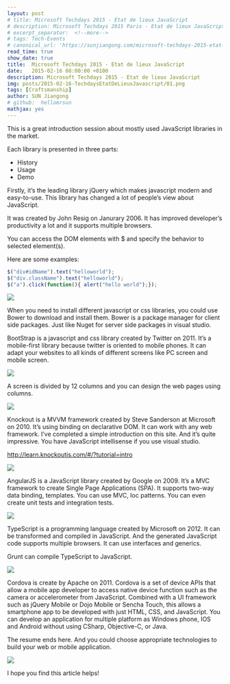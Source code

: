 ```yaml
---
layout: post
# title: Microsoft Techdays 2015 - Etat de lieux JavaScript
# description: Microsoft Techdays 2015 Paris - Etat de lieux JavaScript
# excerpt_separator:  <!--more-->
# tags: Tech-Events
# canonical_url: 'https://sunjiangong.com/microsoft-techdays-2015-etat-de-lieux-javascript/'
read_time: true
show_date: true
title:  Microsoft Techdays 2015 - Etat de lieux JavaScript
date:   2015-02-16 08:00:00 +0100
description: Microsoft Techdays 2015 - Etat de lieux JavaScript
img: posts/2015-02-16-TechdaysEtatDeLieuxJavascript/01.png
tags: [Craftsmanship]
author: SUN Jiangong
# github:  hellomrsun
mathjax: yes
---
```



This is a great introduction session about mostly used JavaScript libraries in the market.

Each library is presented in three parts:
- History
- Usage
- Demo

<!--more-->

Firstly, it’s the leading library jQuery which makes javascript modern and easy-to-use. This library has changed a lot of people’s view about JavaScript.

It was created by John Resig on Janurary 2006. It has improved developer’s productivity a lot and it supports multiple browsers.

You can access the DOM elements with $ and specify the behavior to selected element(s).

Here are some examples:

```javascript
$("div#idName").text("helloworld");
$("div.className").text("helloworld");
$("a").click(function(){ alert("hello world");});
```


![](./../../../assets/img/posts/2015-02-16-TechdaysEtatDeLieuxJavascript/01.png)

When you need to install different javascript or css libraries, you could use Bower to download and install them. Bower is a package manager for client side packages. Just like Nuget for server side packages in visual studio.

BootStrap is a javascript and css library created by Twitter on 2011. It’s a mobile-first library because twitter is oriented to mobile phones. It can adapt your websites to all kinds of different screens like PC screen and mobile screen.

![](./../../../assets/img/posts/2015-02-16-TechdaysEtatDeLieuxJavascript/02.png)

A screen is divided by 12 columns and you can design the web pages using columns.

![](./../../../assets/img/posts/2015-02-16-TechdaysEtatDeLieuxJavascript/03.png)

Knockout is a MVVM framework created by Steve Sanderson at Microsoft on 2010. It’s using binding on declarative DOM. It can work with any web framework.
I’ve completed a simple introduction on this site. And it’s quite impressive. You have JavaScript intellisense if you use visual studio.

http://learn.knockoutjs.com/#/?tutorial=intro

![](./../../../assets/img/posts/2015-02-16-TechdaysEtatDeLieuxJavascript/04.png)

AngularJS is a JavaScript library created by Google on 2009. It’s a MVC framework to create Single Page Applications (SPA).
It supports two-way data binding, templates. You can use MVC, Ioc patterns. You can even create unit tests and integration tests.

![](./../../../assets/img/posts/2015-02-16-TechdaysEtatDeLieuxJavascript/05.png)

TypeScript is a programming language created by Microsoft on 2012. It can be transformed and compiled in JavaScript. And the generated JavaScript code supports multiple browsers. It can use interfaces and generics.

Grunt can compile TypeScript to JavaScript.

![](./../../../assets/img/posts/2015-02-16-TechdaysEtatDeLieuxJavascript/06.png)

Cordova is create by Apache on 2011.
Cordova is a set of device APIs that allow a mobile app developer to access native device function such as the camera or accelerometer from JavaScript. Combined with a UI framework such as jQuery Mobile or Dojo Mobile or Sencha Touch, this allows a smartphone app to be developed with just HTML, CSS, and JavaScript.
You can develop an application for multiple platform as Windows phone, IOS and Android without using CSharp, Objective-C, or Java.

The resume ends here. And you could choose appropriate technologies to build your web or mobile application.

![](./../../../assets/img/posts/2015-02-16-TechdaysEtatDeLieuxJavascript/07.png)

I hope you find this article helps!